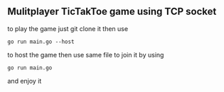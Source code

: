 ## Mulitplayer TicTakToe game using TCP socket

to play the game just git clone it then use 

```
go run main.go --host
```

to host the game then use same file to join it by using

```
go run main.go
```

and enjoy it
